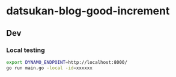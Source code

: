 # datsukan-blog-good-increment

## Dev

### Local testing

```sh
export DYNAMO_ENDPOINT=http://localhost:8000/
go run main.go -local -id=xxxxxx
```
